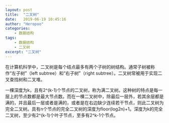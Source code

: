 ```yaml
---
layout: post
title:  "二叉树"
date:   2019-06-19 10:45:16
author: "Heropoo"
categories: 
    - 数据结构
tags:
    - 数据结构
    - 二叉树
excerpt: "二叉树"
---
```


在计算机科学中，二叉树是每个结点最多有两个子树的树结构。通常子树被称作“左子树”（left subtree）和“右子树”（right subtree）。二叉树常被用于实现二叉查找树和二叉堆。

一棵深度为k，且有2^(k-1)个节点的二叉树，称为满二叉树。这种树的特点是每一层上的节点数都是最大节点数。而在一棵二叉树中，除最后一层外，若其余层都是满的，并且最后一层或者是满的，或者是在右边缺少连续若干节点，则此二叉树为完全二叉树。具有n个节点的完全二叉树的深度为floor(log2n)+1。深度为k的完全二叉树，至少有2^(k-1)个叶子节点，至多有2^k-1个节点。